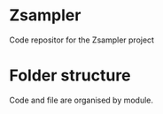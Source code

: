 # Zsampler
Code repositor for the Zsampler project

# Folder structure
Code and file are organised by module.
